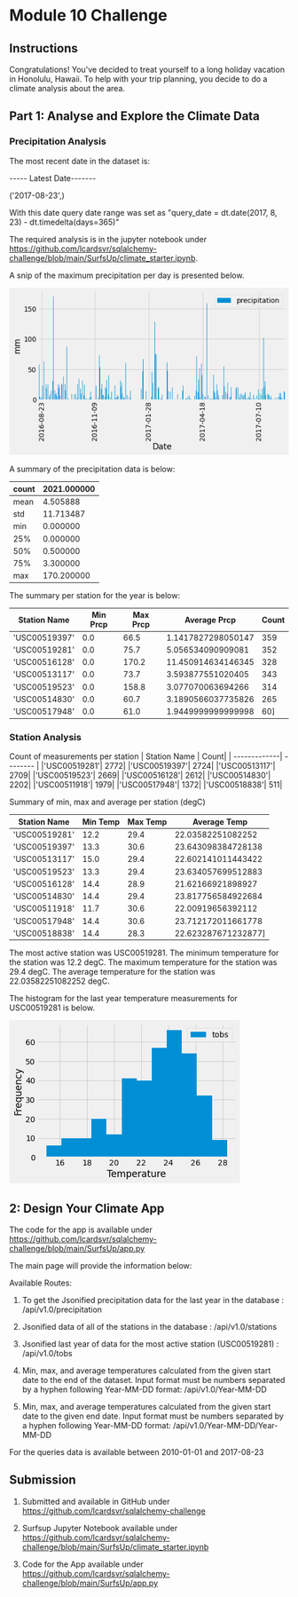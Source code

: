 # Module 10 Challenge


## Instructions

Congratulations! You've decided to treat yourself to a long holiday vacation in Honolulu, Hawaii. To help with your trip planning, you decide to do a climate analysis about the area. 

## Part 1: Analyse and Explore the Climate Data

### Precipitation Analysis

The most recent date in the dataset is: 

----- Latest Date-------

('2017-08-23',)

With this date query date range was set as "query_date = dt.date(2017, 8, 23) - dt.timedelta(days=365)"

The required analysis is in the jupyter notebook under https://github.com/lcardsvr/sqlalchemy-challenge/blob/main/SurfsUp/climate_starter.ipynb.

A snip of the maximum precipitation per day is presented below.

![image](/precipitation_max_plot.png)


A summary of the precipitation data is below:

| count |	2021.000000 |
| ---- | -----|
|mean |	4.505888|
|std|	11.713487|
|min|	0.000000|
|25%	|0.000000|
|50%|	0.500000|
|75%	|3.300000|
|max	|170.200000|

The summary per station for the year is below:


| Station Name | Min Prcp| Max Prcp| Average Prcp | Count |
| -------------| -------- | ------- | ---------- | ------ |
|'USC00519397'| 0.0| 66.5| 1.1417827298050147| 359|
 |'USC00519281'| 0.0| 75.7| 5.056534090909081| 352|
 |'USC00516128'| 0.0| 170.2| 11.450914634146345| 328|
 |'USC00513117'| 0.0| 73.7| 3.593877551020405| 343|
 |'USC00519523'| 0.0| 158.8| 3.077070063694266| 314|
 |'USC00514830'| 0.0| 60.7| 3.1890566037735826| 265|
 |'USC00517948'| 0.0| 61.0| 1.9449999999999998| 60]

### Station Analysis

Count of measurements per station
| Station Name | Count|
| -------------| -------- | 
|'USC00519281'| 2772|
 |'USC00519397'| 2724|
 |'USC00513117'| 2709|
 |'USC00519523'| 2669|
 |'USC00516128'| 2612|
 |'USC00514830'| 2202|
 |'USC00511918'| 1979|
 |'USC00517948'| 1372|
 |'USC00518838'| 511|

 Summary of min, max and average per station (degC)

| Station Name | Min Temp| Max Temp| Average Temp | 
| -------------| -------- | ------- | ---------- | 
 |'USC00519281'| 12.2| 29.4| 22.03582251082252|
 |'USC00519397'| 13.3| 30.6| 23.643098384728138|
 |'USC00513117'| 15.0| 29.4| 22.602141011443422|
 |'USC00519523'| 13.3| 29.4| 23.634057699512883|
 |'USC00516128'| 14.4| 28.9| 21.62166921898927|
 |'USC00514830'| 14.4| 29.4| 23.817756584922684|
 |'USC00511918'| 11.7| 30.6| 22.00919656392112|
 |'USC00517948'| 14.4| 30.6| 23.712172011661778|
 |'USC00518838'| 14.4| 28.3| 22.623287671232877]


The most active station was USC00519281.
The minimum temperature for the station was 12.2 degC.
The maximum temperature for the station was 29.4 degC.
The average temperature for the station was 22.03582251082252 degC.

The histogram for the last year temperature measurements for USC00519281 is below.

![image](/temperature_plot.png)

##  2: Design Your Climate App

The code for the app is available under https://github.com/lcardsvr/sqlalchemy-challenge/blob/main/SurfsUp/app.py

The main page will provide the information below:

Available Routes:


1. To get the Jsonified precipitation data for the last year in the database :
/api/v1.0/precipitation


2. Jsonified data of all of the stations in the database :
/api/v1.0/stations


3. Jsonified last year of data for the most active station (USC00519281) :
/api/v1.0/tobs


4. Min, max, and average temperatures calculated from the given start date to the end of the dataset. Input format must be numbers separated by a hyphen following Year-MM-DD format:
/api/v1.0/Year-MM-DD


5. Min, max, and average temperatures calculated from the given start date to the given end date. Input format must be numbers separated by a hyphen following Year-MM-DD format:
/api/v1.0/Year-MM-DD/Year-MM-DD

For the queries data is available between 2010-01-01 and 2017-08-23


## Submission

1. Submitted and available in GitHub under https://github.com/lcardsvr/sqlalchemy-challenge

2. Surfsup Jupyter Notebook available under https://github.com/lcardsvr/sqlalchemy-challenge/blob/main/SurfsUp/climate_starter.ipynb

3. Code for the App available under https://github.com/lcardsvr/sqlalchemy-challenge/blob/main/SurfsUp/app.py



